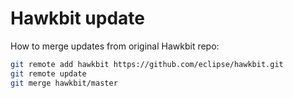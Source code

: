 # Hawkbit update

How to merge updates from original Hawkbit repo:

```sh
git remote add hawkbit https://github.com/eclipse/hawkbit.git
git remote update
git merge hawkbit/master
```
